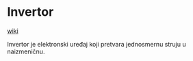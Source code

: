 # Invertor

[wiki](https://sh.wikipedia.org/wiki/Invertor)

Invertor je elektronski uređaj koji pretvara jednosmernu struju u naizmeničnu.
